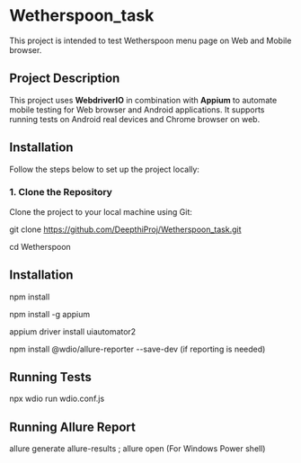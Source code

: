 # Wetherspoon_task

 This project is intended to test Wetherspoon menu page on Web and Mobile browser.

## Project Description

This project uses **WebdriverIO** in combination with **Appium** to automate mobile testing for Web browser and Android applications. It supports running tests on Android  real devices and Chrome browser on web.

## Installation

Follow the steps below to set up the project locally:

### 1. Clone the Repository

Clone the project to your local machine using Git:

git clone https://github.com/DeepthiProj/Wetherspoon_task.git

cd Wetherspoon

## Installation
npm install

npm install -g appium

appium driver install uiautomator2

npm install @wdio/allure-reporter --save-dev (if reporting is needed)

## Running Tests
npx wdio run wdio.conf.js

## Running Allure Report
allure generate allure-results ; allure open (For Windows Power shell)



